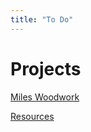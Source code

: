 ```yaml
---
title: "To Do"
---
```


# Projects

[Miles Woodwork](https://mileswoodwork.netlify.com)

[Resources](https://prp1277.github.io/resources)
